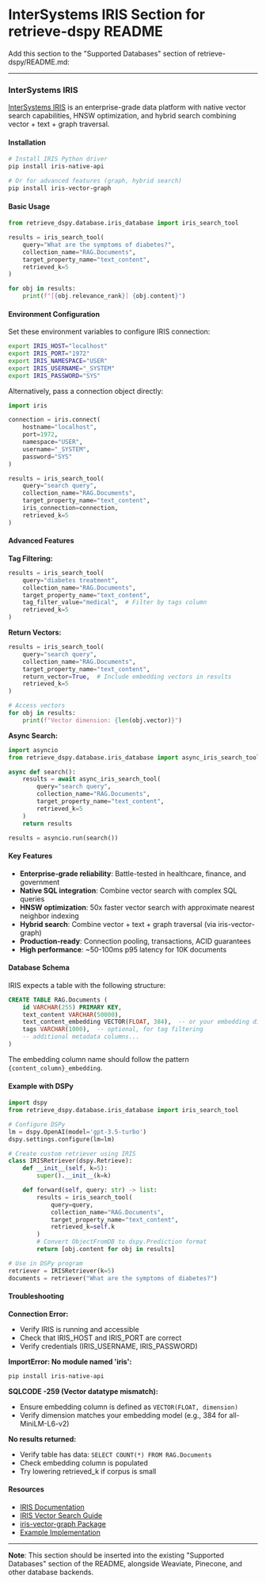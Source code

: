 # InterSystems IRIS Section for retrieve-dspy README

Add this section to the "Supported Databases" section of retrieve-dspy/README.md:

---

### InterSystems IRIS

[InterSystems IRIS](https://www.intersystems.com/products/intersystems-iris/) is an enterprise-grade data platform with native vector search capabilities, HNSW optimization, and hybrid search combining vector + text + graph traversal.

#### Installation

```bash
# Install IRIS Python driver
pip install iris-native-api

# Or for advanced features (graph, hybrid search)
pip install iris-vector-graph
```

#### Basic Usage

```python
from retrieve_dspy.database.iris_database import iris_search_tool

results = iris_search_tool(
    query="What are the symptoms of diabetes?",
    collection_name="RAG.Documents",
    target_property_name="text_content",
    retrieved_k=5
)

for obj in results:
    print(f"[{obj.relevance_rank}] {obj.content}")
```

#### Environment Configuration

Set these environment variables to configure IRIS connection:

```bash
export IRIS_HOST="localhost"
export IRIS_PORT="1972"
export IRIS_NAMESPACE="USER"
export IRIS_USERNAME="_SYSTEM"
export IRIS_PASSWORD="SYS"
```

Alternatively, pass a connection object directly:

```python
import iris

connection = iris.connect(
    hostname="localhost",
    port=1972,
    namespace="USER",
    username="_SYSTEM",
    password="SYS"
)

results = iris_search_tool(
    query="search query",
    collection_name="RAG.Documents",
    target_property_name="text_content",
    iris_connection=connection,
    retrieved_k=5
)
```

#### Advanced Features

**Tag Filtering:**
```python
results = iris_search_tool(
    query="diabetes treatment",
    collection_name="RAG.Documents",
    target_property_name="text_content",
    tag_filter_value="medical",  # Filter by tags column
    retrieved_k=5
)
```

**Return Vectors:**
```python
results = iris_search_tool(
    query="search query",
    collection_name="RAG.Documents",
    target_property_name="text_content",
    return_vector=True,  # Include embedding vectors in results
    retrieved_k=5
)

# Access vectors
for obj in results:
    print(f"Vector dimension: {len(obj.vector)}")
```

**Async Search:**
```python
import asyncio
from retrieve_dspy.database.iris_database import async_iris_search_tool

async def search():
    results = await async_iris_search_tool(
        query="search query",
        collection_name="RAG.Documents",
        target_property_name="text_content",
        retrieved_k=5
    )
    return results

results = asyncio.run(search())
```

#### Key Features

- **Enterprise-grade reliability**: Battle-tested in healthcare, finance, and government
- **Native SQL integration**: Combine vector search with complex SQL queries
- **HNSW optimization**: 50x faster vector search with approximate nearest neighbor indexing
- **Hybrid search**: Combine vector + text + graph traversal (via iris-vector-graph)
- **Production-ready**: Connection pooling, transactions, ACID guarantees
- **High performance**: ~50-100ms p95 latency for 10K documents

#### Database Schema

IRIS expects a table with the following structure:

```sql
CREATE TABLE RAG.Documents (
    id VARCHAR(255) PRIMARY KEY,
    text_content VARCHAR(50000),
    text_content_embedding VECTOR(FLOAT, 384),  -- or your embedding dimension
    tags VARCHAR(1000),  -- optional, for tag filtering
    -- additional metadata columns...
)
```

The embedding column name should follow the pattern `{content_column}_embedding`.

#### Example with DSPy

```python
import dspy
from retrieve_dspy.database.iris_database import iris_search_tool

# Configure DSPy
lm = dspy.OpenAI(model='gpt-3.5-turbo')
dspy.settings.configure(lm=lm)

# Create custom retriever using IRIS
class IRISRetriever(dspy.Retrieve):
    def __init__(self, k=5):
        super().__init__(k=k)

    def forward(self, query: str) -> list:
        results = iris_search_tool(
            query=query,
            collection_name="RAG.Documents",
            target_property_name="text_content",
            retrieved_k=self.k
        )
        # Convert ObjectFromDB to dspy.Prediction format
        return [obj.content for obj in results]

# Use in DSPy program
retriever = IRISRetriever(k=5)
documents = retriever("What are the symptoms of diabetes?")
```

#### Troubleshooting

**Connection Error:**
- Verify IRIS is running and accessible
- Check that IRIS_HOST and IRIS_PORT are correct
- Verify credentials (IRIS_USERNAME, IRIS_PASSWORD)

**ImportError: No module named 'iris':**
```bash
pip install iris-native-api
```

**SQLCODE -259 (Vector datatype mismatch):**
- Ensure embedding column is defined as `VECTOR(FLOAT, dimension)`
- Verify dimension matches your embedding model (e.g., 384 for all-MiniLM-L6-v2)

**No results returned:**
- Verify table has data: `SELECT COUNT(*) FROM RAG.Documents`
- Check embedding column is populated
- Try lowering retrieved_k if corpus is small

#### Resources

- [IRIS Documentation](https://docs.intersystems.com/)
- [IRIS Vector Search Guide](https://docs.intersystems.com/irislatest/csp/docbook/DocBook.UI.Page.cls?KEY=GSQL_vector)
- [iris-vector-graph Package](https://github.com/intersystems/iris-vector-graph)
- [Example Implementation](examples/iris/basic_search.py)

---

**Note**: This section should be inserted into the existing "Supported Databases" section of the README, alongside Weaviate, Pinecone, and other database backends.
